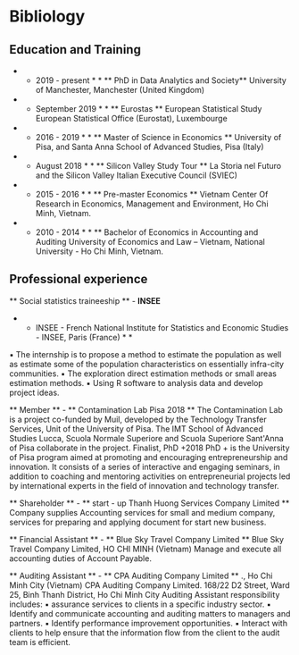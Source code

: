 # Bibliology

## Education and Training

* * 2019 - present * * ** PhD in Data Analytics and Society** 
University of Manchester, Manchester (United Kingdom)

* * September 2019 * * ** Eurostas ** European Statistical Study
European Statistical Office (Eurostat), Luxembourge

* * 2016 - 2019 * * ** Master of Science in Economics ** 
University of Pisa, and Santa Anna School of Advanced Studies, Pisa (Italy)

* * August 2018 * * ** Silicon Valley Study Tour ** 
 La Storia nel Futuro and the Silicon Valley Italian Executive Council (SVIEC)

* * 2015 - 2016 * * ** Pre-master Economics **
Vietnam Center Of Research in Economics, Management and Environment, Ho Chi Minh, Vietnam.

* * 2010 - 2014 * * ** Bachelor of Economics in Accounting and Auditing 
University of Economics and Law – Vietnam, National University - Ho Chi Minh, Vietnam.


## Professional experience

** Social statistics traineeship ** - **INSEE**
 * * INSEE - French National Institute for Statistics and Economic Studies - INSEE, Paris (France) * *

▪ The internship is to propose a method to estimate the population as well as estimate some of the population characteristics on essentially infra-city communities.
▪ The exploration direct estimation methods or small areas estimation methods.
▪ Using R software to analysis data and develop project ideas.

** Member ** - ** Contamination Lab Pisa 2018 ** 
The Contamination Lab is a project co-funded by Muil, developed by the Technology Transfer Services, Unit of the University of Pisa. The IMT School of Advanced Studies Lucca, Scuola Normale Superiore and Scuola Superiore Sant'Anna of Pisa collaborate in the project.
Finalist, PhD +2018
PhD + is the University of Pisa program aimed at promoting and encouraging entrepreneurship and innovation. It consists of a series of interactive and engaging seminars, in addition to coaching and mentoring activities on entrepreneurial projects led by international experts in the field of innovation and technology transfer.

** Shareholder ** - ** start - up Thanh Huong Services Company Limited ** 
Company supplies Accounting services for small and medium company, services for preparing and applying document for start new business.

** Financial Assistant ** - ** Blue Sky Travel Company Limited **
Blue Sky Travel Company Limited, HO CHI MINH (Vietnam)
Manage and execute all accounting duties of Account Payable.

** Auditing Assistant ** - ** CPA Auditing Company Limited **
., Ho Chi Minh City (Vietnam)
CPA Auditing Company Limited.
168/22 D2 Street, Ward 25, Binh Thanh District, Ho Chi Minh City
Auditing Assistant responsibility includes:
▪ assurance services to clients in a specific industry sector.
▪ Identify and communicate accounting and auditing matters to managers and partners.
▪ Identify performance improvement opportunities.
▪ Interact with clients to help ensure that the information flow from the client to the audit team is efficient.

